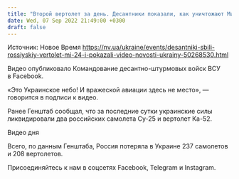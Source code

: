 ```yaml
---
title: "Второй вертолет за день. Десантники показали, как уничтожают Ми-24 россиян — видео"
date: Wed, 07 Sep 2022 21:49:00 +0300
draft: false
---
```

Источник: Новое Время https://nv.ua/ukraine/events/desantniki-sbili-rossiyskiy-vertolet-mi-24-i-pokazali-video-novosti-ukrainy-50268530.html


Видео опубликовало Командование десантно-штурмовых войск ВСУ в Facebook.

«Это Украинское небо! И вражеской авиации здесь не место», — говорится в подписи к видео.

Ранее Генштаб сообщал, что за последние сутки украинские силы ликвидировали два российских самолета Су-25 и вертолет Ка-52.

 Видео дня   

Всего, по данным Генштаба, Россия потеряла в Украине 237 самолетов и 208 вертолетов. 

Присоединяйтесь к нам в соцсетях Facebook, Telegram и Instagram.
